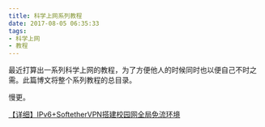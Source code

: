 ```yaml
---
title: 科学上网系列教程
date: 2017-08-05 06:35:33
tags:
- 科学上网
- 教程
---
```

最近打算出一系列科学上网的教程，为了方便他人的时候同时也以便自己不时之需。此篇博文将整个系列教程的总目录。

慢更。

<!--more-->
[【详细】IPv6+SoftetherVPN搭建校园网全局免流环境](/2017/08/05/ipv6-softether-vpn-education-network-free-to-surfing/)
